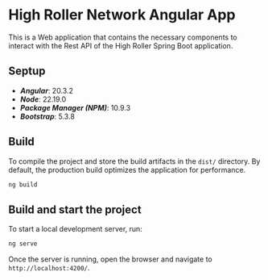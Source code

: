 # High Roller Network Angular App

This is a Web application that contains the necessary components to interact with the Rest API of the High Roller Spring Boot application. 

## Septup

* ***Angular***: 20.3.2
* ***Node***: 22.19.0
* ***Package Manager (NPM)***: 10.9.3
* ***Bootstrap***: 5.3.8

## Build

To compile the project and store the build artifacts in the `dist/` directory. By default, the production build optimizes the application for performance.

```bash
ng build
```

## Build and start the project

To start a local development server, run:

```bash
ng serve
```

Once the server is running, open the browser and navigate to `http://localhost:4200/`.
